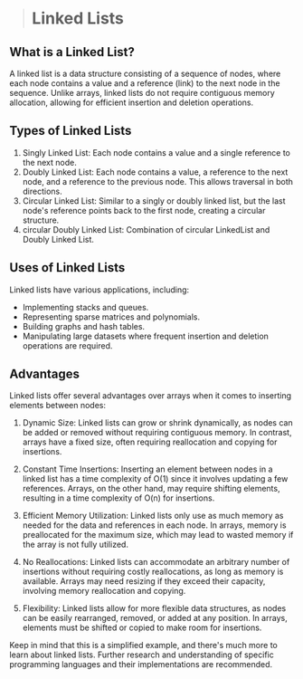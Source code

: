 
> # **Linked Lists**

## What is a Linked List?
A linked list is a data structure consisting of a sequence of nodes, where each node contains a value and a reference (link) to the next node in the sequence. Unlike arrays, linked lists do not require contiguous memory allocation, allowing for efficient insertion and deletion operations.

## Types of Linked Lists
1. Singly Linked List: Each node contains a value and a single reference to the next node.
2. Doubly Linked List: Each node contains a value, a reference to the next node, and a reference to the previous node. This allows traversal in both directions.
3. Circular Linked List: Similar to a singly or doubly linked list, but the last node's reference points back to the first node, creating a circular structure.
4. circular Doubly Linked List: Combination of circular LinkedList and Doubly Linked List.

## Uses of Linked Lists
Linked lists have various applications, including:

- Implementing stacks and queues.
- Representing sparse matrices and polynomials.
- Building graphs and hash tables.
- Manipulating large datasets where frequent insertion and deletion operations are required.

## Advantages
Linked lists offer several advantages over arrays when it comes to inserting elements between nodes:

1. Dynamic Size: Linked lists can grow or shrink dynamically, as nodes can be added or removed without requiring contiguous memory. In contrast, arrays have a fixed size, often requiring reallocation and copying for insertions.

2. Constant Time Insertions: Inserting an element between nodes in a linked list has a time complexity of O(1) since it involves updating a few references. Arrays, on the other hand, may require shifting elements, resulting in a time complexity of O(n) for insertions.

3. Efficient Memory Utilization: Linked lists only use as much memory as needed for the data and references in each node. In arrays, memory is preallocated for the maximum size, which may lead to wasted memory if the array is not fully utilized.

4. No Reallocations: Linked lists can accommodate an arbitrary number of insertions without requiring costly reallocations, as long as memory is available. Arrays may need resizing if they exceed their capacity, involving memory reallocation and copying.

5. Flexibility: Linked lists allow for more flexible data structures, as nodes can be easily rearranged, removed, or added at any position. In arrays, elements must be shifted or copied to make room for insertions.

Keep in mind that this is a simplified example, and there's much more to learn about linked lists. Further research and understanding of specific programming languages and their implementations are recommended.
